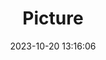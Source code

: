 ---
weight: 1
images:
- /images/edited/192.jpeg
title: Picture
date: 2023-10-20 13:16:06
tags: [luminarneo,work,ilce7m3,dog,animals]
---